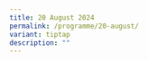```yaml
---
title: 20 August 2024
permalink: /programme/20-august/
variant: tiptap
description: ""
---
```

<p></p>
